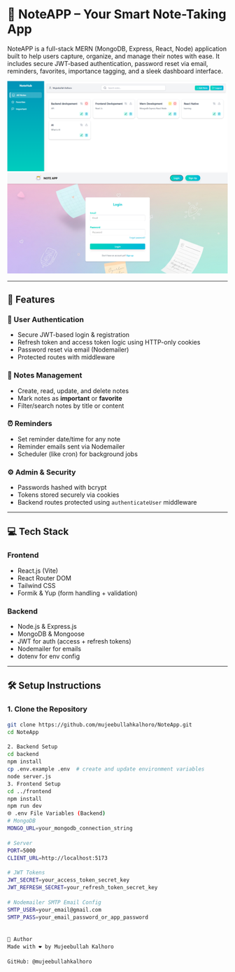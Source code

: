 # 📝 NoteAPP – Your Smart Note-Taking App

NoteAPP is a full-stack MERN (MongoDB, Express, React, Node) application built to help users capture, organize, and manage their notes with ease. It includes secure JWT-based authentication, password reset via email, reminders, favorites, importance tagging, and a sleek dashboard interface.

![NoteApp](https://github.com/mujeebullahkalhoro/NoteApp/blob/8166bb798c3974c9c4af2980b9839e15d7bbc57b/screenshot.png)
![NoteApp](https://github.com/mujeebullahkalhoro/NoteApp/blob/6e10a6c70c8ca913c26c70bcf889285ea315949d/image.png)

---

## 🚀 Features

### 🔐 User Authentication
- Secure JWT-based login & registration
- Refresh token and access token logic using HTTP-only cookies
- Password reset via email (Nodemailer)
- Protected routes with middleware

### 📝 Notes Management
- Create, read, update, and delete notes
- Mark notes as **important** or **favorite**
- Filter/search notes by title or content
  

### ⏰ Reminders
- Set reminder date/time for any note
- Reminder emails sent via Nodemailer
- Scheduler (like cron) for background jobs

### ⚙️ Admin & Security
- Passwords hashed with bcrypt
- Tokens stored securely via cookies
- Backend routes protected using `authenticateUser` middleware

---

## 💻 Tech Stack

### Frontend
- React.js (Vite)
- React Router DOM
- Tailwind CSS
- Formik & Yup (form handling + validation)

### Backend
- Node.js & Express.js
- MongoDB & Mongoose
- JWT for auth (access + refresh tokens)
- Nodemailer for emails
- dotenv for env config

---

## 🛠️ Setup Instructions

### 1. Clone the Repository
```bash
git clone https://github.com/mujeebullahkalhoro/NoteApp.git
cd NoteApp

2. Backend Setup
cd backend
npm install
cp .env.example .env  # create and update environment variables
node server.js
3. Frontend Setup
cd ../frontend
npm install
npm run dev
🌐 .env File Variables (Backend)
# MongoDB
MONGO_URL=your_mongodb_connection_string

# Server
PORT=5000
CLIENT_URL=http://localhost:5173

# JWT Tokens
JWT_SECRET=your_access_token_secret_key
JWT_REFRESH_SECRET=your_refresh_token_secret_key

# Nodemailer SMTP Email Config
SMTP_USER=your_email@gmail.com
SMTP_PASS=your_email_password_or_app_password


🙌 Author
Made with ❤️ by Mujeebullah Kalhoro

GitHub: @mujeebullahkalhoro

